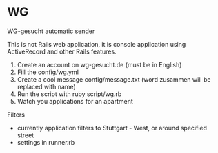 WG
==

WG-gesucht automatic sender

This is not Rails web application, it is console application using ActiveRecord and other Rails features.

1. Create an account on wg-gesucht.de (must be in English)
2. Fill the config/wg.yml
3. Create a cool message config/message.txt (word zusammen will be replaced with name)
4. Run the script with ruby script/wg.rb
5. Watch you applications for an apartment

Filters
- currently application filters to Stuttgart - West, or around specified street
- settings in runner.rb
